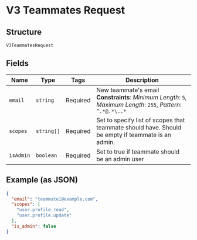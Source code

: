 
# V3 Teammates Request

## Structure

`V3TeammatesRequest`

## Fields

| Name | Type | Tags | Description |
|  --- | --- | --- | --- |
| `email` | `string` | Required | New teammate's email<br>**Constraints**: *Minimum Length*: `5`, *Maximum Length*: `255`, *Pattern*: `^.*@.*\..*` |
| `scopes` | `string[]` | Required | Set to specify list of scopes that teammate should have. Should be empty if teammate is an admin. |
| `isAdmin` | `boolean` | Required | Set to true if teammate should be an admin user |

## Example (as JSON)

```json
{
  "email": "teammate1@example.com",
  "scopes": [
    "user.profile.read",
    "user.profile.update"
  ],
  "is_admin": false
}
```

